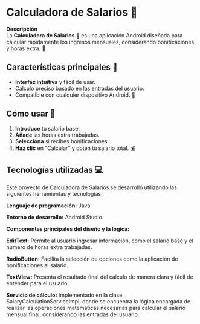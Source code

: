 # **Calculadora de Salarios** 🚀

**Descripción**  
La **Calculadora de Salarios** 🧮 es una aplicación Android diseñada para calcular rápidamente los ingresos mensuales, considerando bonificaciones y horas extra. 🎉

## **Características principales** 🌟
- **Interfaz intuitiva** y fácil de usar.
- Cálculo preciso basado en las entradas del usuario.
- Compatible con cualquier dispositivo Android. 📱

## **Cómo usar** 📝
1. **Introduce** tu salario base.  
2. **Añade** las horas extra trabajadas.  
3. **Selecciona** si recibes bonificaciones.  
4. **Haz clic** en "Calcular" y obtén tu salario total. 💰

## **Tecnologías utilizadas** 💻
Este proyecto de Calculadora de Salarios se desarrolló utilizando las siguientes herramientas y tecnologías:

**Lenguaje de programación:** Java


**Entorno de desarrollo:** Android Studio

**Componentes principales del diseño y la lógica:**

**EditText:** Permite al usuario ingresar información, como el salario base y el número de horas extra trabajadas.

**RadioButton:** Facilita la selección de opciones como la aplicación de bonificaciones al salario.

**TextView:** Presenta el resultado final del cálculo de manera clara y fácil de entender para el usuario.

**Servicio de cálculo:** Implementado en la clase SalaryCalculationServiceImpl, 
donde se encuentra la lógica encargada de realizar las operaciones matemáticas necesarias para calcular el salario mensual final, 
considerando las entradas del usuario.
